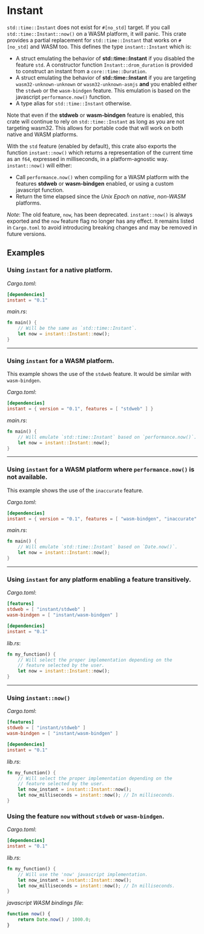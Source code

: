 # Instant

`std::time::Instant` does not exist for `#[no_std]` target.
If you call `std::time::Instant::now()` on a WASM platform, it will panic. This crate provides a partial
replacement for `std::time::Instant` that works on `#[no_std]` and WASM too. 
This defines the type `instant::Instant` which is:

* A struct emulating the behavior of **std::time::Instant** if you disabled the feature `std`. A constructor function `Instant::drom_duration`
  is provided to construct an instant from a `core::time::Duration`.
* A struct emulating the behavior of **std::time::Instant** if you are targeting `wasm32-unknown-unknown` or `wasm32-unknown-asmjs`
**and** you enabled either the `stdweb` or the `wasm-bindgen` feature. This emulation is based on the javascript `performance.now()` function.
* A type alias for `std::time::Instant` otherwise.

Note that even if the **stdweb** or **wasm-bindgen** feature is enabled, this crate will continue to rely on `std::time::Instant`
as long as you are not targeting wasm32. This allows for portable code that will work on both native and WASM platforms.

With the `std` feature (enabled by default), this crate also exports the function `instant::now()` which returns a representation of the current time as an `f64`,
expressed in milliseconds, in a platform-agnostic way. `instant::now()` will either:

* Call `performance.now()` when compiling for a WASM platform with the features **stdweb** or **wasm-bindgen** enabled, or using a custom javascript function.
* Return the time elapsed since the *Unix Epoch* on *native*, *non-WASM* platforms.

*Note*: The old feature, `now`, has been deprecated. `instant::now()` is always exported and the `now` feature flag no longer has any effect. It remains listed in `Cargo.toml` to avoid introducing breaking changes and may be removed in future versions.

## Examples
### Using `instant` for a native platform.
_Cargo.toml_:
```toml
[dependencies]
instant = "0.1"
```

_main.rs_:
```rust
fn main() {
    // Will be the same as `std::time::Instant`.
    let now = instant::Instant::now();
}
```

-----

### Using `instant` for a WASM platform.
This example shows the use of the `stdweb` feature. It would be similar with `wasm-bindgen`.

_Cargo.toml_:
```toml
[dependencies]
instant = { version = "0.1", features = [ "stdweb" ] }
```

_main.rs_:
```rust
fn main() {
    // Will emulate `std::time::Instant` based on `performance.now()`.
    let now = instant::Instant::now();
}
```

-----

### Using `instant` for a WASM platform where `performance.now()` is not available.
This example shows the use of the `inaccurate` feature.

_Cargo.toml_:
```toml
[dependencies]
instant = { version = "0.1", features = [ "wasm-bindgen", "inaccurate" ] }
```

_main.rs_:
```rust
fn main() {
    // Will emulate `std::time::Instant` based on `Date.now()`.
    let now = instant::Instant::now();
}
```


-----

### Using `instant` for any platform enabling a feature transitively.
_Cargo.toml_:
```toml
[features]
stdweb = [ "instant/stdweb" ]
wasm-bindgen = [ "instant/wasm-bindgen" ]

[dependencies]
instant = "0.1"
```

_lib.rs_:
```rust
fn my_function() {
    // Will select the proper implementation depending on the
    // feature selected by the user.
    let now = instant::Instant::now();
}
```

-----

### Using `instant::now()`
_Cargo.toml_:
```toml
[features]
stdweb = [ "instant/stdweb" ]
wasm-bindgen = [ "instant/wasm-bindgen" ]

[dependencies]
instant = "0.1"
```

_lib.rs_:
```rust
fn my_function() {
    // Will select the proper implementation depending on the
    // feature selected by the user.
    let now_instant = instant::Instant::now();
    let now_milliseconds = instant::now(); // In milliseconds.
}
```

### Using the feature `now` without `stdweb` or `wasm-bindgen`.
_Cargo.toml_:
```toml
[dependencies]
instant = "0.1"
```

_lib.rs_:
```rust
fn my_function() {
    // Will use the 'now' javascript implementation.
    let now_instant = instant::Instant::now();
    let now_milliseconds = instant::now(); // In milliseconds.
}
```

_javascript WASM bindings file_:
```js
function now() {
	return Date.now() / 1000.0;
}
```

